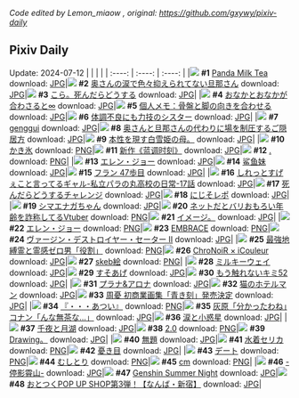 *Code edited by Lemon_miaow , original: https://github.com/gxywy/pixiv-daily*
## Pixiv Daily 
Update: 2024-07-12
|      |      |      |
| :----: | :----: | :----: |
|![](https://pximg.lemonmiaow.xyz/c/240x480/img-master/img/2024/07/10/00/00/22/120391940_p0_master1200.jpg) **#1** [Panda Milk Tea](https://www.pixiv.net/artworks/120391940) download: [JPG](https://pximg.lemonmiaow.xyz/img-original/img/2024/07/10/00/00/22/120391940_p0.jpg)|![](https://pximg.lemonmiaow.xyz/c/240x480/img-master/img/2024/07/10/00/08/53/120392458_p0_master1200.jpg) **#2** [奥さんの涙で色々抑えられてない旦那さん](https://www.pixiv.net/artworks/120392458) download: [JPG](https://pximg.lemonmiaow.xyz/img-original/img/2024/07/10/00/08/53/120392458_p0.jpg)|![](https://pximg.lemonmiaow.xyz/c/240x480/img-master/img/2024/07/11/02/38/33/120413856_p0_master1200.jpg) **#3** [こら。死んだらどうする](https://www.pixiv.net/artworks/120413856) download: [JPG](https://pximg.lemonmiaow.xyz/img-original/img/2024/07/11/02/38/33/120413856_p0.jpg)|
|![](https://pximg.lemonmiaow.xyz/c/240x480/img-master/img/2024/07/10/01/16/39/120394168_p0_master1200.jpg) **#4** [おなかとおなかが合わさると∞](https://www.pixiv.net/artworks/120394168) download: [JPG](https://pximg.lemonmiaow.xyz/img-original/img/2024/07/10/01/16/39/120394168_p0.jpg)|![](https://pximg.lemonmiaow.xyz/c/240x480/img-master/img/2024/07/11/06/00/07/120424555_p0_master1200.jpg) **#5** [個人メモ：骨盤と脚の向きを合わせる](https://www.pixiv.net/artworks/120424555) download: [JPG](https://pximg.lemonmiaow.xyz/img-original/img/2024/07/11/06/00/07/120424555_p0.jpg)|![](https://pximg.lemonmiaow.xyz/c/240x480/img-master/img/2024/07/10/19/37/49/120410411_p0_master1200.jpg) **#6** [体調不良にも力技のシスター](https://www.pixiv.net/artworks/120410411) download: [JPG](https://pximg.lemonmiaow.xyz/img-original/img/2024/07/10/19/37/49/120410411_p0.jpg)|
|![](https://pximg.lemonmiaow.xyz/c/240x480/img-master/img/2024/07/10/12/51/25/120402888_p0_master1200.jpg) **#7** [genggui](https://www.pixiv.net/artworks/120402888) download: [JPG](https://pximg.lemonmiaow.xyz/img-original/img/2024/07/10/12/51/25/120402888_p0.jpg)|![](https://pximg.lemonmiaow.xyz/c/240x480/img-master/img/2024/07/11/09/42/01/120419074_p0_master1200.jpg) **#8** [奥さんと旦那さんの代わりに場を制圧するご隠居方](https://www.pixiv.net/artworks/120419074) download: [JPG](https://pximg.lemonmiaow.xyz/img-original/img/2024/07/11/09/42/01/120419074_p0.jpg)|![](https://pximg.lemonmiaow.xyz/c/240x480/img-master/img/2024/07/10/00/28/48/120393017_p0_master1200.jpg) **#9** [本性を現す白雪姫の母。](https://www.pixiv.net/artworks/120393017) download: [JPG](https://pximg.lemonmiaow.xyz/img-original/img/2024/07/10/00/28/48/120393017_p0.jpg)|
|![](https://pximg.lemonmiaow.xyz/c/240x480/img-master/img/2024/07/11/20/55/04/120439360_p0_master1200.jpg) **#10** [かき氷](https://www.pixiv.net/artworks/120439360) download: [PNG](https://pximg.lemonmiaow.xyz/img-original/img/2024/07/11/20/55/04/120439360_p0.png)|![](https://pximg.lemonmiaow.xyz/c/240x480/img-master/img/2024/07/10/00/01/10/120392078_p0_master1200.jpg) **#11** [新作《蓝调时刻》](https://www.pixiv.net/artworks/120392078) download: [JPG](https://pximg.lemonmiaow.xyz/img-original/img/2024/07/10/00/01/10/120392078_p0.jpg)|![](https://pximg.lemonmiaow.xyz/c/240x480/img-master/img/2024/07/10/11/52/21/120392629_p0_master1200.jpg) **#12** [.](https://www.pixiv.net/artworks/120392629) download: [PNG](https://pximg.lemonmiaow.xyz/img-original/img/2024/07/10/11/52/21/120392629_p0.png)|
|![](https://pximg.lemonmiaow.xyz/c/240x480/img-master/img/2024/07/10/00/00/17/120391920_p0_master1200.jpg) **#13** [エレン・ジョー](https://www.pixiv.net/artworks/120391920) download: [JPG](https://pximg.lemonmiaow.xyz/img-original/img/2024/07/10/00/00/17/120391920_p0.jpg)|![](https://pximg.lemonmiaow.xyz/c/240x480/img-master/img/2024/07/10/00/21/14/120392813_p0_master1200.jpg) **#14** [鲨鱼妹](https://www.pixiv.net/artworks/120392813) download: [JPG](https://pximg.lemonmiaow.xyz/img-original/img/2024/07/10/00/21/14/120392813_p0.jpg)|![](https://pximg.lemonmiaow.xyz/c/240x480/img-master/img/2024/07/10/19/51/32/120410752_p0_master1200.jpg) **#15** [フラン 47歩目](https://www.pixiv.net/artworks/120410752) download: [JPG](https://pximg.lemonmiaow.xyz/img-original/img/2024/07/10/19/51/32/120410752_p0.jpg)|
|![](https://pximg.lemonmiaow.xyz/c/240x480/img-master/img/2024/07/11/00/00/30/120418675_p0_master1200.jpg) **#16** [しれっとすげぇこと言ってるギャル-私立パラの丸高校の日常-17話](https://www.pixiv.net/artworks/120418675) download: [JPG](https://pximg.lemonmiaow.xyz/img-original/img/2024/07/11/00/00/30/120418675_p0.jpg)|![](https://pximg.lemonmiaow.xyz/c/240x480/img-master/img/2024/07/11/00/18/22/120419417_p0_master1200.jpg) **#17** [死んだらどうするチャレンジ](https://www.pixiv.net/artworks/120419417) download: [JPG](https://pximg.lemonmiaow.xyz/img-original/img/2024/07/11/00/18/22/120419417_p0.jpg)|![](https://pximg.lemonmiaow.xyz/c/240x480/img-master/img/2024/07/10/17/57/12/120407811_p0_master1200.jpg) **#18** [にじそレポ](https://www.pixiv.net/artworks/120407811) download: [JPG](https://pximg.lemonmiaow.xyz/img-original/img/2024/07/10/17/57/12/120407811_p0.jpg)|
|![](https://pximg.lemonmiaow.xyz/c/240x480/img-master/img/2024/07/10/00/00/29/120391976_p0_master1200.jpg) **#19** [シマエナガちゃん](https://www.pixiv.net/artworks/120391976) download: [JPG](https://pximg.lemonmiaow.xyz/img-original/img/2024/07/10/00/00/29/120391976_p0.jpg)|![](https://pximg.lemonmiaow.xyz/c/240x480/img-master/img/2024/07/10/20/00/47/120411070_p0_master1200.jpg) **#20** [ネットだとバリおもろい年齢を詐称してるVtuber](https://www.pixiv.net/artworks/120411070) download: [PNG](https://pximg.lemonmiaow.xyz/img-original/img/2024/07/10/20/00/47/120411070_p0.png)|![](https://pximg.lemonmiaow.xyz/c/240x480/img-master/img/2024/07/10/20/44/20/120412061_p0_master1200.jpg) **#21** [イメージ。](https://www.pixiv.net/artworks/120412061) download: [JPG](https://pximg.lemonmiaow.xyz/img-original/img/2024/07/10/20/44/20/120412061_p0.jpg)|
|![](https://pximg.lemonmiaow.xyz/c/240x480/img-master/img/2024/07/10/00/00/11/120391896_p0_master1200.jpg) **#22** [エレン・ジョー](https://www.pixiv.net/artworks/120391896) download: [PNG](https://pximg.lemonmiaow.xyz/img-original/img/2024/07/10/00/00/11/120391896_p0.png)|![](https://pximg.lemonmiaow.xyz/c/240x480/img-master/img/2024/07/10/00/00/27/120391961_p0_master1200.jpg) **#23** [EMBRACE](https://www.pixiv.net/artworks/120391961) download: [PNG](https://pximg.lemonmiaow.xyz/img-original/img/2024/07/10/00/00/27/120391961_p0.png)|![](https://pximg.lemonmiaow.xyz/c/240x480/img-master/img/2024/07/10/14/14/23/120404107_p0_master1200.jpg) **#24** [ヴァージン・デストロイヤー・セーター II](https://www.pixiv.net/artworks/120404107) download: [JPG](https://pximg.lemonmiaow.xyz/img-original/img/2024/07/10/14/14/23/120404107_p0.jpg)|
|![](https://pximg.lemonmiaow.xyz/c/240x480/img-master/img/2024/07/11/08/13/42/120426139_p0_master1200.jpg) **#25** [最強地縛霊と霊感ゼロ男「役割」](https://www.pixiv.net/artworks/120426139) download: [PNG](https://pximg.lemonmiaow.xyz/img-original/img/2024/07/11/08/13/42/120426139_p0.png)|![](https://pximg.lemonmiaow.xyz/c/240x480/img-master/img/2024/07/10/21/32/11/120413791_p0_master1200.jpg) **#26** [ChroNoiR × iCouleur](https://www.pixiv.net/artworks/120413791) download: [JPG](https://pximg.lemonmiaow.xyz/img-original/img/2024/07/10/21/32/11/120413791_p0.jpg)|![](https://pximg.lemonmiaow.xyz/c/240x480/img-master/img/2024/07/10/23/43/46/120418025_p0_master1200.jpg) **#27** [skeb絵](https://www.pixiv.net/artworks/120418025) download: [PNG](https://pximg.lemonmiaow.xyz/img-original/img/2024/07/10/23/43/46/120418025_p0.png)|
|![](https://pximg.lemonmiaow.xyz/c/240x480/img-master/img/2024/07/10/20/13/34/120411455_p0_master1200.jpg) **#28** [ミルキーウェイ](https://www.pixiv.net/artworks/120411455) download: [JPG](https://pximg.lemonmiaow.xyz/img-original/img/2024/07/10/20/13/34/120411455_p0.jpg)|![](https://pximg.lemonmiaow.xyz/c/240x480/img-master/img/2024/07/11/07/30/03/120425647_p0_master1200.jpg) **#29** [すそあげ](https://www.pixiv.net/artworks/120425647) download: [JPG](https://pximg.lemonmiaow.xyz/img-original/img/2024/07/11/07/30/03/120425647_p0.jpg)|![](https://pximg.lemonmiaow.xyz/c/240x480/img-master/img/2024/07/11/16/28/59/120433095_p0_master1200.jpg) **#30** [もう触れないキミ52](https://www.pixiv.net/artworks/120433095) download: [JPG](https://pximg.lemonmiaow.xyz/img-original/img/2024/07/11/16/28/59/120433095_p0.jpg)|
|![](https://pximg.lemonmiaow.xyz/c/240x480/img-master/img/2024/07/11/00/29/00/120419737_p0_master1200.jpg) **#31** [プラナ&アロナ](https://www.pixiv.net/artworks/120419737) download: [JPG](https://pximg.lemonmiaow.xyz/img-original/img/2024/07/11/00/29/00/120419737_p0.jpg)|![](https://pximg.lemonmiaow.xyz/c/240x480/img-master/img/2024/07/10/08/23/58/120399343_p0_master1200.jpg) **#32** [猫のホテルマン](https://www.pixiv.net/artworks/120399343) download: [JPG](https://pximg.lemonmiaow.xyz/img-original/img/2024/07/10/08/23/58/120399343_p0.jpg)|![](https://pximg.lemonmiaow.xyz/c/240x480/img-master/img/2024/07/10/00/00/19/120391930_p0_master1200.jpg) **#33** [周憂 初商業画集「青き刻」発売決定](https://www.pixiv.net/artworks/120391930) download: [JPG](https://pximg.lemonmiaow.xyz/img-original/img/2024/07/10/00/00/19/120391930_p0.jpg)|
|![](https://pximg.lemonmiaow.xyz/c/240x480/img-master/img/2024/07/10/00/00/06/120391882_p0_master1200.jpg) **#34** [『・・・あつい』](https://www.pixiv.net/artworks/120391882) download: [PNG](https://pximg.lemonmiaow.xyz/img-original/img/2024/07/10/00/00/06/120391882_p0.png)|![](https://pximg.lemonmiaow.xyz/c/240x480/img-master/img/2024/07/10/17/29/55/120407300_p0_master1200.jpg) **#35** [灰原「分かったわね」コナン「んな無茶な…」](https://www.pixiv.net/artworks/120407300) download: [JPG](https://pximg.lemonmiaow.xyz/img-original/img/2024/07/10/17/29/55/120407300_p0.jpg)|![](https://pximg.lemonmiaow.xyz/c/240x480/img-master/img/2024/07/10/00/40/44/120393350_p0_master1200.jpg) **#36** [涙と小惑星](https://www.pixiv.net/artworks/120393350) download: [JPG](https://pximg.lemonmiaow.xyz/img-original/img/2024/07/10/00/40/44/120393350_p0.jpg)|
|![](https://pximg.lemonmiaow.xyz/c/240x480/img-master/img/2024/07/11/12/07/40/120429199_p0_master1200.jpg) **#37** [千夜と月湖](https://www.pixiv.net/artworks/120429199) download: [JPG](https://pximg.lemonmiaow.xyz/img-original/img/2024/07/11/12/07/40/120429199_p0.jpg)|![](https://pximg.lemonmiaow.xyz/c/240x480/img-master/img/2024/07/10/15/43/19/120405331_p0_master1200.jpg) **#38** [2.0](https://www.pixiv.net/artworks/120405331) download: [PNG](https://pximg.lemonmiaow.xyz/img-original/img/2024/07/10/15/43/19/120405331_p0.png)|![](https://pximg.lemonmiaow.xyz/c/240x480/img-master/img/2024/07/11/18/42/37/120435896_p0_master1200.jpg) **#39** [Drawing。](https://www.pixiv.net/artworks/120435896) download: [JPG](https://pximg.lemonmiaow.xyz/img-original/img/2024/07/11/18/42/37/120435896_p0.jpg)|
|![](https://pximg.lemonmiaow.xyz/c/240x480/img-master/img/2024/07/10/17/12/39/120406940_p0_master1200.jpg) **#40** [無題](https://www.pixiv.net/artworks/120406940) download: [JPG](https://pximg.lemonmiaow.xyz/img-original/img/2024/07/10/17/12/39/120406940_p0.jpg)|![](https://pximg.lemonmiaow.xyz/c/240x480/img-master/img/2024/07/10/11/00/01/120401157_p0_master1200.jpg) **#41** [水着セリカ](https://www.pixiv.net/artworks/120401157) download: [PNG](https://pximg.lemonmiaow.xyz/img-original/img/2024/07/10/11/00/01/120401157_p0.png)|![](https://pximg.lemonmiaow.xyz/c/240x480/img-master/img/2024/07/10/08/22/29/120399330_p0_master1200.jpg) **#42** [憂き目](https://www.pixiv.net/artworks/120399330) download: [JPG](https://pximg.lemonmiaow.xyz/img-original/img/2024/07/10/08/22/29/120399330_p0.jpg)|
|![](https://pximg.lemonmiaow.xyz/c/240x480/img-master/img/2024/07/10/18/43/12/120409069_p0_master1200.jpg) **#43** [デート](https://www.pixiv.net/artworks/120409069) download: [PNG](https://pximg.lemonmiaow.xyz/img-original/img/2024/07/10/18/43/12/120409069_p0.png)|![](https://pximg.lemonmiaow.xyz/c/240x480/img-master/img/2024/07/10/12/02/08/120402103_p0_master1200.jpg) **#44** [むしとり](https://www.pixiv.net/artworks/120402103) download: [PNG](https://pximg.lemonmiaow.xyz/img-original/img/2024/07/10/12/02/08/120402103_p0.png)|![](https://pximg.lemonmiaow.xyz/c/240x480/img-master/img/2024/07/10/20/57/03/120412605_p0_master1200.jpg) **#45** [cm](https://www.pixiv.net/artworks/120412605) download: [PNG](https://pximg.lemonmiaow.xyz/img-original/img/2024/07/10/20/57/03/120412605_p0.png)|
|![](https://pximg.lemonmiaow.xyz/c/240x480/img-master/img/2024/07/11/00/01/02/120418757_p0_master1200.jpg) **#46** [-停影霄山-](https://www.pixiv.net/artworks/120418757) download: [JPG](https://pximg.lemonmiaow.xyz/img-original/img/2024/07/11/00/01/02/120418757_p0.jpg)|![](https://pximg.lemonmiaow.xyz/c/240x480/img-master/img/2024/07/11/22/42/03/120442832_p0_master1200.jpg) **#47** [Genshin Summer Night](https://www.pixiv.net/artworks/120442832) download: [JPG](https://pximg.lemonmiaow.xyz/img-original/img/2024/07/11/22/42/03/120442832_p0.jpg)|![](https://pximg.lemonmiaow.xyz/c/240x480/img-master/img/2024/07/11/17/30/04/120434252_p0_master1200.jpg) **#48** [おとつくPOP UP SHOP第3弾！【なんば・新宿】](https://www.pixiv.net/artworks/120434252) download: [JPG](https://pximg.lemonmiaow.xyz/img-original/img/2024/07/11/17/30/04/120434252_p0.jpg)|
